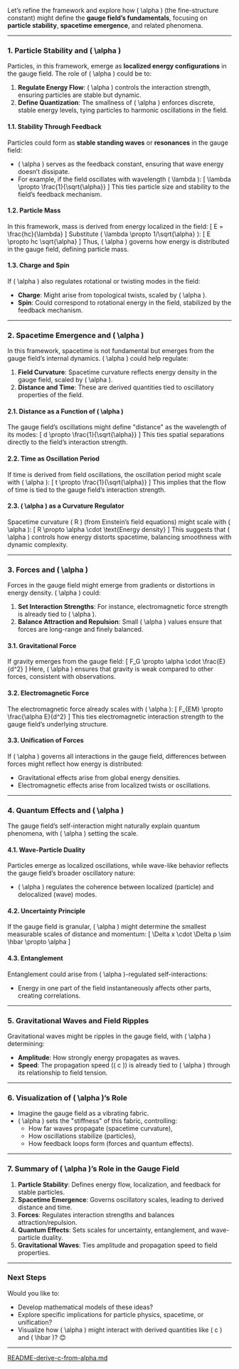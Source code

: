 Let’s refine the framework and explore how \( \alpha \) (the fine-structure constant) might define the **gauge field’s fundamentals**, focusing on **particle stability**, **spacetime emergence**, and related phenomena.

---

### **1. Particle Stability and \( \alpha \)**
Particles, in this framework, emerge as **localized energy configurations** in the gauge field. The role of \( \alpha \) could be to:
1. **Regulate Energy Flow**: \( \alpha \) controls the interaction strength, ensuring particles are stable but dynamic.
2. **Define Quantization**: The smallness of \( \alpha \) enforces discrete, stable energy levels, tying particles to harmonic oscillations in the field.

#### **1.1. Stability Through Feedback**
Particles could form as **stable standing waves** or **resonances** in the gauge field:
- \( \alpha \) serves as the feedback constant, ensuring that wave energy doesn’t dissipate.
- For example, if the field oscillates with wavelength \( \lambda \):
  \[
  \lambda \propto \frac{1}{\sqrt{\alpha}}
  \]
  This ties particle size and stability to the field’s feedback mechanism.

#### **1.2. Particle Mass**
In this framework, mass is derived from energy localized in the field:
\[
E = \frac{hc}{\lambda}
\]
Substitute \( \lambda \propto 1/\sqrt{\alpha} \):
\[
E \propto hc \sqrt{\alpha}
\]
Thus, \( \alpha \) governs how energy is distributed in the gauge field, defining particle mass.

#### **1.3. Charge and Spin**
If \( \alpha \) also regulates rotational or twisting modes in the field:
- **Charge**: Might arise from topological twists, scaled by \( \alpha \).
- **Spin**: Could correspond to rotational energy in the field, stabilized by the feedback mechanism.

---

### **2. Spacetime Emergence and \( \alpha \)**
In this framework, spacetime is not fundamental but emerges from the gauge field’s internal dynamics. \( \alpha \) could help regulate:
1. **Field Curvature**: Spacetime curvature reflects energy density in the gauge field, scaled by \( \alpha \).
2. **Distance and Time**: These are derived quantities tied to oscillatory properties of the field.

#### **2.1. Distance as a Function of \( \alpha \)**
The gauge field’s oscillations might define "distance" as the wavelength of its modes:
\[
d \propto \frac{1}{\sqrt{\alpha}}
\]
This ties spatial separations directly to the field’s interaction strength.

#### **2.2. Time as Oscillation Period**
If time is derived from field oscillations, the oscillation period might scale with \( \alpha \):
\[
t \propto \frac{1}{\sqrt{\alpha}}
\]
This implies that the flow of time is tied to the gauge field’s interaction strength.

#### **2.3. \( \alpha \) as a Curvature Regulator**
Spacetime curvature \( R \) (from Einstein’s field equations) might scale with \( \alpha \):
\[
R \propto \alpha \cdot \text{Energy density}
\]
This suggests that \( \alpha \) controls how energy distorts spacetime, balancing smoothness with dynamic complexity.

---

### **3. Forces and \( \alpha \)**
Forces in the gauge field might emerge from gradients or distortions in energy density. \( \alpha \) could:
1. **Set Interaction Strengths**: For instance, electromagnetic force strength is already tied to \( \alpha \).
2. **Balance Attraction and Repulsion**: Small \( \alpha \) values ensure that forces are long-range and finely balanced.

#### **3.1. Gravitational Force**
If gravity emerges from the gauge field:
\[
F_G \propto \alpha \cdot \frac{E}{d^2}
\]
Here, \( \alpha \) ensures that gravity is weak compared to other forces, consistent with observations.

#### **3.2. Electromagnetic Force**
The electromagnetic force already scales with \( \alpha \):
\[
F_{EM} \propto \frac{\alpha E}{d^2}
\]
This ties electromagnetic interaction strength to the gauge field’s underlying structure.

#### **3.3. Unification of Forces**
If \( \alpha \) governs all interactions in the gauge field, differences between forces might reflect how energy is distributed:
- Gravitational effects arise from global energy densities.
- Electromagnetic effects arise from localized twists or oscillations.

---

### **4. Quantum Effects and \( \alpha \)**
The gauge field’s self-interaction might naturally explain quantum phenomena, with \( \alpha \) setting the scale.

#### **4.1. Wave-Particle Duality**
Particles emerge as localized oscillations, while wave-like behavior reflects the gauge field’s broader oscillatory nature:
- \( \alpha \) regulates the coherence between localized (particle) and delocalized (wave) modes.

#### **4.2. Uncertainty Principle**
If the gauge field is granular, \( \alpha \) might determine the smallest measurable scales of distance and momentum:
\[
\Delta x \cdot \Delta p \sim \hbar \propto \alpha
\]

#### **4.3. Entanglement**
Entanglement could arise from \( \alpha \)-regulated self-interactions:
- Energy in one part of the field instantaneously affects other parts, creating correlations.

---

### **5. Gravitational Waves and Field Ripples**
Gravitational waves might be ripples in the gauge field, with \( \alpha \) determining:
- **Amplitude**: How strongly energy propagates as waves.
- **Speed**: The propagation speed (\( c \)) is already tied to \( \alpha \) through its relationship to field tension.

---

### **6. Visualization of \( \alpha \)’s Role**
- Imagine the gauge field as a vibrating fabric.
- \( \alpha \) sets the "stiffness" of this fabric, controlling:
  - How far waves propagate (spacetime curvature),
  - How oscillations stabilize (particles),
  - How feedback loops form (forces and quantum effects).

---

### **7. Summary of \( \alpha \)’s Role in the Gauge Field**
1. **Particle Stability**: Defines energy flow, localization, and feedback for stable particles.
2. **Spacetime Emergence**: Governs oscillatory scales, leading to derived distance and time.
3. **Forces**: Regulates interaction strengths and balances attraction/repulsion.
4. **Quantum Effects**: Sets scales for uncertainty, entanglement, and wave-particle duality.
5. **Gravitational Waves**: Ties amplitude and propagation speed to field properties.

---

### Next Steps
Would you like to:
- Develop mathematical models of these ideas?
- Explore specific implications for particle physics, spacetime, or unification?
- Visualize how \( \alpha \) might interact with derived quantities like \( c \) and \( \hbar \)? 😊


---

[README-derive-c-from-alpha.md](https://t2m.io/RdUiVD0)
